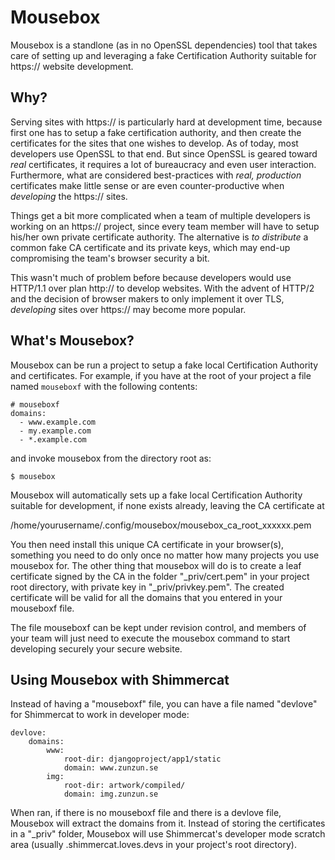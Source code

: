 
Mousebox
========

Mousebox is a standlone (as in no OpenSSL dependencies) tool 
that takes care of setting up and leveraging a fake Certification
Authority suitable for https:// website development. 


Why?
----

Serving sites with https://  is particularly hard at development time, because
first one has to setup a fake certification authority, and then create the
certificates for the sites that one wishes to develop. 
As of today, most developers use OpenSSL to that end.
But since OpenSSL is geared toward *real* certificates, it requires a lot of 
bureaucracy  and even user interaction.
Furthermore, what are considered best-practices with *real, production* certificates make 
little sense or are even counter-productive when *developing* the https:// sites. 

Things get a bit more complicated when a team of multiple developers is working
on an https:// project, since every team member will have to setup his/her own
private certificate authority.  The alternative is *to distribute* a common fake
CA certificate and its private keys, which may end-up compromising the team's
browser security a bit. 

This wasn't much of problem before because developers would use HTTP/1.1 over plan http://
to develop websites. 
With the advent of HTTP/2 and the decision of browser makers to only implement it over
TLS, *developing* sites over https:// may become more popular. 

What's Mousebox?
----------------

Mousebox can be run a project to setup a fake local Certification Authority and certificates. 
For example, if you have at the root of your project a file named `mouseboxf` with the following contents:

    # mouseboxf
    domains:
      - www.example.com
      - my.example.com
      - *.example.com

and invoke mousebox from the directory root as:

    $ mousebox

Mousebox will automatically sets up a fake local Certification Authority suitable for development, if none 
exists already, leaving the CA certificate at 

   /home/yourusername/.config/mousebox/mousebox_ca_root_xxxxxx.pem

You then need install this unique CA certificate in your browser(s), something you need to do only once no matter
how many projects you use mousebox for. 
The other thing that mousebox will do is to create a  leaf certificate signed by the CA in the folder "\_priv/cert.pem" in your 
project root directory, with private key in "\_priv/privkey.pem".
The created certificate will be valid for all the domains that you entered in your mouseboxf file. 

The file mouseboxf can be kept under revision control, and members of your team will just need to execute the 
mousebox command to start developing securely your secure website. 


Using Mousebox with Shimmercat
------------------------------

Instead of having a "mouseboxf" file, you can have a file named "devlove" for Shimmercat to work in developer mode:

    devlove:
        domains:
            www:
                root-dir: djangoproject/app1/static
                domain: www.zunzun.se
            img:
                root-dir: artwork/compiled/
                domain: img.zunzun.se

When ran, if there is no mouseboxf file and there is a devlove file, Mousebox will extract the domains from it. 
Instead of storing the certificates in a "\_priv" folder, Mousebox will use Shimmercat's developer mode
scratch area (usually .shimmercat.loves.devs in your project's root directory). 


